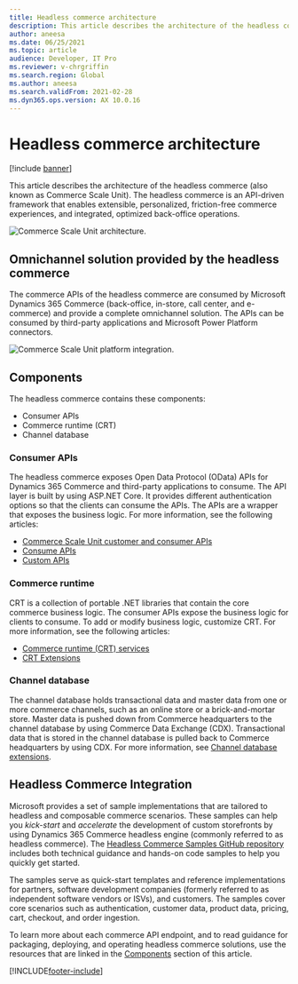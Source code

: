 ```yaml
---
title: Headless commerce architecture
description: This article describes the architecture of the headless commerce.
author: aneesa
ms.date: 06/25/2021
ms.topic: article
audience: Developer, IT Pro
ms.reviewer: v-chrgriffin
ms.search.region: Global
ms.author: aneesa
ms.search.validFrom: 2021-02-28
ms.dyn365.ops.version: AX 10.0.16
---
```


# Headless commerce architecture

[!include [banner](../includes/banner.md)]

This article describes the architecture of the headless commerce (also known as Commerce Scale Unit). The headless commerce is an API-driven framework that enables extensible, personalized, friction-free commerce experiences, and integrated, optimized back-office operations.

![Commerce Scale Unit architecture.](media/CSUExtensionArchitecture.PNG)

## Omnichannel solution provided by the headless commerce

The commerce APIs of the headless commerce are consumed by Microsoft Dynamics 365 Commerce (back-office, in-store, call center, and e-commerce) and provide a complete omnichannel solution. The APIs can be consumed by third-party applications and Microsoft Power Platform connectors.

![Commerce Scale Unit platform integration.](./media/CSUConsumer.PNG)

## Components

The headless commerce contains these components:

+ Consumer APIs
+ Commerce runtime (CRT)
+ Channel database

### Consumer APIs

The headless commerce exposes Open Data Protocol (OData) APIs for Dynamics 365 Commerce and third-party applications to consume. The API layer is built by using ASP.NET Core. It provides different authentication options so that the clients can consume the APIs. The APIs are a wrapper that exposes the business logic. For more information, see the following articles:

+ [Commerce Scale Unit customer and consumer APIs](retail-server-customer-consumer-api.md)
+ [Consume APIs](consume-retail-server-api.md)
+ [Custom APIs](retail-server-icontroller-extension.md)

### Commerce runtime

CRT is a collection of portable .NET libraries that contain the core commerce business logic. The consumer APIs expose the business logic for clients to consume. To add or modify business logic, customize CRT. For more information, see the following articles:

+ [Commerce runtime (CRT) services](crt-services.md)
+ [CRT Extensions](commerce-runtime-extensibility.md)

### Channel database

The channel database holds transactional data and master data from one or more commerce channels, such as an online store or a brick-and-mortar store. Master data is pushed down from Commerce headquarters to the channel database by using Commerce Data Exchange (CDX). Transactional data that is stored in the channel database is pulled back to Commerce headquarters by using CDX. For more information, see [Channel database extensions](channel-db-extensions.md).

## Headless Commerce Integration

Microsoft provides a set of sample implementations that are tailored to headless and composable commerce scenarios. These samples can help you *kick-start* and *accelerate* the development of custom storefronts by using Dynamics 365 Commerce headless engine (commonly referred to as headless commerce). The [Headless Commerce Samples GitHub repository](https://github.com/microsoft/Dynamics-365-FastTrack-Implementation-Assets/tree/master/Commerce/HeadlessCommerceSamples) includes both technical guidance and hands-on code samples to help you quickly get started.

The samples serve as quick-start templates and reference implementations for partners, software development companies (formerly referred to as independent software vendors or ISVs), and customers. The samples cover core scenarios such as authentication, customer data, product data, pricing, cart, checkout, and order ingestion.

To learn more about each commerce API endpoint, and to read guidance for packaging, deploying, and operating headless commerce solutions, use the resources that are linked in the [Components](#components) section of this article.

[!INCLUDE[footer-include](../../includes/footer-banner.md)]
